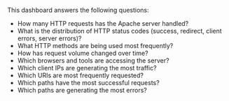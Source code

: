 This dashboard answers the following questions:

- How many HTTP requests has the Apache server handled?
- What is the distribution of HTTP status codes (success, redirect, client errors, server errors)?
- What HTTP methods are being used most frequently?
- How has request volume changed over time?
- Which browsers and tools are accessing the server?
- Which client IPs are generating the most traffic?
- Which URIs are most frequently requested?
- Which paths have the most successful requests?
- Which paths are generating the most errors?
